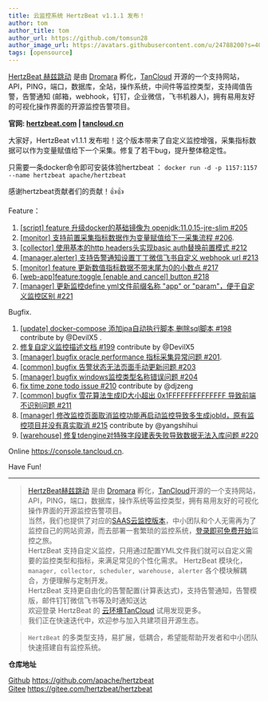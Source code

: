 ```yaml
---
title: 云监控系统 HertzBeat v1.1.1 发布！   
author: tom  
author_title: tom   
author_url: https://github.com/tomsun28  
author_image_url: https://avatars.githubusercontent.com/u/24788200?s=400&v=4  
tags: [opensource]  
---
```


[HertzBeat 赫兹跳动](https://github.com/apache/hertzbeat) 是由 [Dromara](https://dromara.org) 孵化，[TanCloud](https://tancloud.cn) 开源的一个支持网站，API，PING，端口，数据库，全站，操作系统，中间件等监控类型，支持阈值告警，告警通知 (邮箱，webhook，钉钉，企业微信，飞书机器人)，拥有易用友好的可视化操作界面的开源监控告警项目。  

**官网: [hertzbeat.com](https://hertzbeat.com) | [tancloud.cn](https://tancloud.cn)**  

大家好，HertzBeat v1.1.1 发布啦！这个版本带来了自定义监控增强，采集指标数据可以作为变量赋值给下一个采集。修复了若干bug，提升整体稳定性。

只需要一条docker命令即可安装体验hertzbeat ：
`docker run -d -p 1157:1157 --name hertzbeat apache/hertzbeat`

感谢hertzbeat贡献者们的贡献！👍👍

Feature：

1. [[script] feature 升级docker的基础镜像为 openjdk:11.0.15-jre-slim #205](https://github.com/apache/hertzbeat/pull/205)
2. [[monitor] 支持前置采集指标数据作为变量赋值给下一采集流程 #206](https://github.com/apache/hertzbeat/pull/206).
3. [[collector] 使用基本的http headers头实现basic auth替换前置模式 #212](https://github.com/apache/hertzbeat/pull/212)
4. [[manager,alerter] 支持告警通知设置丁丁微信飞书自定义 webhook url  #213](https://github.com/apache/hertzbeat/pull/213)
5.  [[monitor] feature 更新数值指标数据不带末尾为0的小数点 #217](https://github.com/apache/hertzbeat/pull/217)
6. [[web-app]feature:toggle [enable and cancel] button #218](https://github.com/apache/hertzbeat/pull/218)
7. [[manager] 更新监控define yml文件前缀名称 "app" or "param"，便于自定义监控区别 #221](https://github.com/apache/hertzbeat/pull/221)

Bugfix.

1. [[update] docker-compose 添加jpa自动执行脚本,删除sql脚本 #198](https://github.com/apache/hertzbeat/pull/198) contribute by @DevilX5  .
2. [修复自定义监控描述文档 #199](https://github.com/apache/hertzbeat/pull/199) contribute by @DevilX5
3. [[manager] bugfix oracle performance 指标采集异常问题 #201](https://github.com/apache/hertzbeat/pull/201).
4. [[common] bugfix 告警状态无法页面手动更新问题 #203](https://github.com/apache/hertzbeat/pull/203)
5. [[manager] bugfix windows监控类型名称错误问题 #204](https://github.com/apache/hertzbeat/pull/204)
6. [fix time zone todo issue #210](https://github.com/apache/hertzbeat/pull/210) contribute by @djzeng
8. [[common] bugfix 雪花算法生成ID大小超出 0x1FFFFFFFFFFFFFF 导致前端不识别问题 #211](https://github.com/apache/hertzbeat/pull/211)
9. [[manager] 修改监控页面取消监控功能再启动监控导致多生成jobId，原有监控项目并没有真实取消 #215](https://github.com/apache/hertzbeat/pull/215) contribute by @yangshihui
10. [[warehouse] 修复tdengine对特殊字段建表失败导致数据无法入库问题 #220](https://github.com/apache/hertzbeat/pull/220)

Online https://console.tancloud.cn.


Have Fun!

----    

> [HertzBeat赫兹跳动](https://github.com/apache/hertzbeat) 是由 [Dromara](https://dromara.org) 孵化，[TanCloud](https://tancloud.cn)开源的一个支持网站，API，PING，端口，数据库，操作系统等监控类型，拥有易用友好的可视化操作界面的开源监控告警项目。  
> 当然，我们也提供了对应的[SAAS云监控版本](https://console.tancloud.cn)，中小团队和个人无需再为了监控自己的网站资源，而去部署一套繁琐的监控系统，[登录即可免费开始](https://console.tancloud.cn)监控之旅。  
> HertzBeat 支持自定义监控，只用通过配置YML文件我们就可以自定义需要的监控类型和指标，来满足常见的个性化需求。
> HertzBeat 模块化，`manager, collector, scheduler, warehouse, alerter` 各个模块解耦合，方便理解与定制开发。    
> HertzBeat 支持更自由化的告警配置(计算表达式)，支持告警通知，告警模版，邮件钉钉微信飞书等及时通知送达  
> 欢迎登录 HertzBeat 的 [云环境TanCloud](https://console.tancloud.cn) 试用发现更多。   
> 我们正在快速迭代中，欢迎参与加入共建项目开源生态。

> `HertzBeat` 的多类型支持，易扩展，低耦合，希望能帮助开发者和中小团队快速搭建自有监控系统。


**仓库地址**

[Github](https://github.com/apache/hertzbeat) https://github.com/apache/hertzbeat      
[Gitee](https://gitee.com/hertzbeat/hertzbeat) https://gitee.com/hertzbeat/hertzbeat

